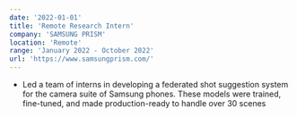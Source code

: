 ```yaml
---
date: '2022-01-01'
title: 'Remote Research Intern'
company: 'SAMSUNG PRISM'
location: 'Remote'
range: 'January 2022 - October 2022'
url: 'https://www.samsungprism.com/'
---
```


- Led a team of interns in developing a federated shot suggestion system for the camera suite of Samsung phones. These models were trained, fine-tuned, and made production-ready to handle over 30 scenes
